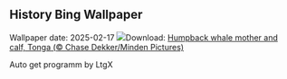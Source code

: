 ## History Bing Wallpaper
Wallpaper date: 2025-02-17
![](https://www.bing.com/th?id=OHR.HumpbackMother_EN-CA1768570796_UHD.jpg&w=1000)Download: [Humpback whale mother and calf, Tonga (© Chase Dekker/Minden Pictures)](https://www.bing.com/th?id=OHR.HumpbackMother_EN-CA1768570796_UHD.jpg)

Auto get programm by LtgX
